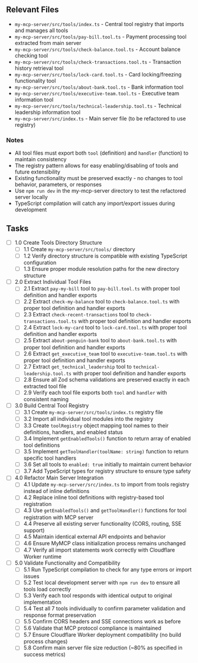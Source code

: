 ## Relevant Files

- `my-mcp-server/src/tools/index.ts` - Central tool registry that imports and manages all tools
- `my-mcp-server/src/tools/pay-bill.tool.ts` - Payment processing tool extracted from main server
- `my-mcp-server/src/tools/check-balance.tool.ts` - Account balance checking tool
- `my-mcp-server/src/tools/check-transactions.tool.ts` - Transaction history retrieval tool
- `my-mcp-server/src/tools/lock-card.tool.ts` - Card locking/freezing functionality tool
- `my-mcp-server/src/tools/about-bank.tool.ts` - Bank information tool
- `my-mcp-server/src/tools/executive-team.tool.ts` - Executive team information tool
- `my-mcp-server/src/tools/technical-leadership.tool.ts` - Technical leadership information tool
- `my-mcp-server/src/index.ts` - Main server file (to be refactored to use registry)

### Notes

- All tool files must export both `tool` (definition) and `handler` (function) to maintain consistency
- The registry pattern allows for easy enabling/disabling of tools and future extensibility
- Existing functionality must be preserved exactly - no changes to tool behavior, parameters, or responses
- Use `npm run dev` in the my-mcp-server directory to test the refactored server locally
- TypeScript compilation will catch any import/export issues during development

## Tasks

- [ ] 1.0 Create Tools Directory Structure
  - [ ] 1.1 Create `my-mcp-server/src/tools/` directory
  - [ ] 1.2 Verify directory structure is compatible with existing TypeScript configuration
  - [ ] 1.3 Ensure proper module resolution paths for the new directory structure

- [ ] 2.0 Extract Individual Tool Files
  - [ ] 2.1 Extract `pay-my-bill` tool to `pay-bill.tool.ts` with proper tool definition and handler exports
  - [ ] 2.2 Extract `check-my-balance` tool to `check-balance.tool.ts` with proper tool definition and handler exports
  - [ ] 2.3 Extract `check-recent-transactions` tool to `check-transactions.tool.ts` with proper tool definition and handler exports
  - [ ] 2.4 Extract `lock-my-card` tool to `lock-card.tool.ts` with proper tool definition and handler exports
  - [ ] 2.5 Extract `about-penguin-bank` tool to `about-bank.tool.ts` with proper tool definition and handler exports
  - [ ] 2.6 Extract `get_executive_team` tool to `executive-team.tool.ts` with proper tool definition and handler exports
  - [ ] 2.7 Extract `get_technical_leadership` tool to `technical-leadership.tool.ts` with proper tool definition and handler exports
  - [ ] 2.8 Ensure all Zod schema validations are preserved exactly in each extracted tool file
  - [ ] 2.9 Verify each tool file exports both `tool` and `handler` with consistent naming

- [ ] 3.0 Build Central Tool Registry
  - [ ] 3.1 Create `my-mcp-server/src/tools/index.ts` registry file
  - [ ] 3.2 Import all individual tool modules into the registry
  - [ ] 3.3 Create `toolRegistry` object mapping tool names to their definitions, handlers, and enabled status
  - [ ] 3.4 Implement `getEnabledTools()` function to return array of enabled tool definitions
  - [ ] 3.5 Implement `getToolHandler(toolName: string)` function to return specific tool handlers
  - [ ] 3.6 Set all tools to `enabled: true` initially to maintain current behavior
  - [ ] 3.7 Add TypeScript types for registry structure to ensure type safety

- [ ] 4.0 Refactor Main Server Integration
  - [ ] 4.1 Update `my-mcp-server/src/index.ts` to import from tools registry instead of inline definitions
  - [ ] 4.2 Replace inline tool definitions with registry-based tool registration
  - [ ] 4.3 Use `getEnabledTools()` and `getToolHandler()` functions for tool registration with MCP server
  - [ ] 4.4 Preserve all existing server functionality (CORS, routing, SSE support)
  - [ ] 4.5 Maintain identical external API endpoints and behavior
  - [ ] 4.6 Ensure MyMCP class initialization process remains unchanged
  - [ ] 4.7 Verify all import statements work correctly with Cloudflare Worker runtime

- [ ] 5.0 Validate Functionality and Compatibility
  - [ ] 5.1 Run TypeScript compilation to check for any type errors or import issues
  - [ ] 5.2 Test local development server with `npm run dev` to ensure all tools load correctly
  - [ ] 5.3 Verify each tool responds with identical output to original implementation
  - [ ] 5.4 Test all 7 tools individually to confirm parameter validation and response format preservation
  - [ ] 5.5 Confirm CORS headers and SSE connections work as before
  - [ ] 5.6 Validate that MCP protocol compliance is maintained
  - [ ] 5.7 Ensure Cloudflare Worker deployment compatibility (no build process changes)
  - [ ] 5.8 Confirm main server file size reduction (~80% as specified in success metrics) 